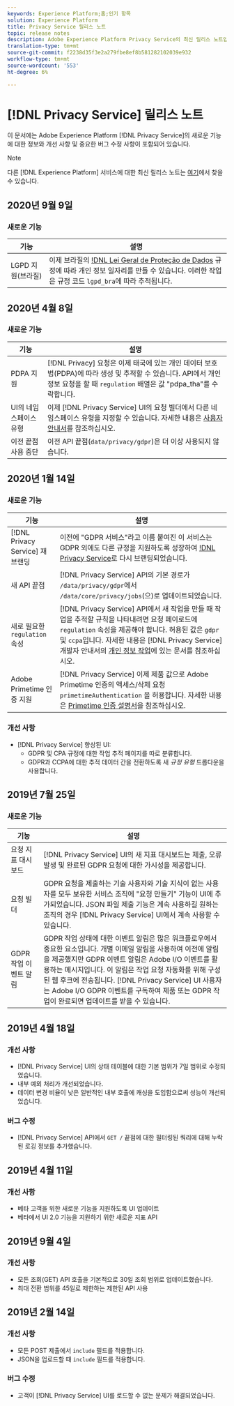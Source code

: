 ```yaml
---
keywords: Experience Platform;홈;인기 항목
solution: Experience Platform
title: Privacy Service 릴리스 노트
topic: release notes
description: Adobe Experience Platform Privacy Service의 최신 릴리스 노트입니다.
translation-type: tm+mt
source-git-commit: f2238d35f3e2a279fbe8ef8b581282102039e932
workflow-type: tm+mt
source-wordcount: '553'
ht-degree: 6%

---
```



# [!DNL Privacy Service] 릴리스 노트

이 문서에는 Adobe Experience Platform [!DNL Privacy Service]의 새로운 기능에 대한 정보와 개선 사항 및 중요한 버그 수정 사항이 포함되어 있습니다.

>[!NOTE]
>
>다른 [!DNL Experience Platform] 서비스에 대한 최신 릴리스 노트는 [여기](../release-notes/latest/latest.md)에서 찾을 수 있습니다.

## 2020년 9월 9일

### 새로운 기능

| 기능 | 설명 |
| --- | --- |
| LGPD 지원(브라질) | 이제 브라질의 [!DNL Lei Geral de Proteção de Dados](LGPD) 규정에 따라 개인 정보 일자리를 만들 수 있습니다. 이러한 작업은 규정 코드 `lgpd_bra`에 따라 추적됩니다. |

## 2020년 4월 8일

### 새로운 기능

| 기능 | 설명 |
| --- | --- |
| PDPA 지원 | [!DNL Privacy] 요청은 이제 태국에 있는 개인 데이터 보호 법(PDPA)에 따라 생성 및 추적할 수 있습니다. API에서 개인 정보 요청을 할 때 `regulation` 배열은 값 &quot;pdpa_tha&quot;를 수락합니다. |
| UI의 네임스페이스 유형 | 이제 [!DNL Privacy Service] UI의 요청 빌더에서 다른 네임스페이스 유형을 지정할 수 있습니다. 자세한 내용은 [사용자 안내서](ui/user-guide.md)를 참조하십시오. |
| 이전 끝점 사용 중단 | 이전 API 끝점(`data/privacy/gdpr`)은 더 이상 사용되지 않습니다. |

## 2020년 1월 14일

### 새로운 기능

| 기능 | 설명 |
| --- | --- |
| [!DNL Privacy Service] 재브랜딩 | 이전에 &quot;GDPR 서비스&quot;라고 이름 붙여진 이 서비스는 GDPR 외에도 다른 규정을 지원하도록 성장하여 [!DNL Privacy Service](으)로 다시 브랜딩되었습니다. |
| 새 API 끝점 | [!DNL Privacy Service] API의 기본 경로가 `/data/privacy/gdpr`에서 `/data/core/privacy/jobs`(으)로 업데이트되었습니다. |
| 새로 필요한 `regulation` 속성 | [!DNL Privacy Service] API에서 새 작업을 만들 때 작업을 추적할 규칙을 나타내려면 요청 페이로드에 `regulation` 속성을 제공해야 합니다. 허용된 값은 `gdpr` 및 `ccpa`입니다. 자세한 내용은 [!DNL Privacy Service] 개발자 안내서의 [개인 정보 작업](api/privacy-jobs.md)에 있는 문서를 참조하십시오. |
| Adobe Primetime 인증 지원 | [!DNL Privacy Service] 이제 제품 값으로 Adobe Primetime 인증의 액세스/삭제 요청 `primetimeAuthentication` 을 허용합니다. 자세한 내용은 [Primetime 인증 설명서](http://tve.helpdocsonline.com/how-to-make-a-privacy-request)을 참조하십시오. |

### 개선 사항

* [!DNL Privacy Service] 향상된 UI:
   * GDPR 및 CPA 규정에 대한 작업 추적 페이지를 따로 분류합니다.
   * GDPR과 CCPA에 대한 추적 데이터 간을 전환하도록 새 *규정 유형* 드롭다운을 사용합니다.

## 2019년 7월 25일

### 새로운 기능

| 기능 | 설명 |
| --- | --- |
| 요청 지표 대시보드 | [!DNL Privacy Service] UI의 새 지표 대시보드는 제출, 오류 발생 및 완료된 GDPR 요청에 대한 가시성을 제공합니다. |
| 요청 빌더 | GDPR 요청을 제출하는 기술 사용자와 기술 지식이 없는 사용자를 모두 보유한 서비스 조직에 &quot;요청 만들기&quot; 기능이 UI에 추가되었습니다. JSON 파일 제출 기능은 계속 사용하길 원하는 조직의 경우 [!DNL Privacy Service] UI에서 계속 사용할 수 있습니다. |
| GDPR 작업 이벤트 알림 | GDPR 작업 상태에 대한 이벤트 알림은 많은 워크플로우에서 중요한 요소입니다. 개별 이메일 알림을 사용하여 이전에 알림을 제공했지만 GDPR 이벤트 알림은 Adobe I/O 이벤트를 활용하는 메시지입니다. 이 알림은 작업 요청 자동화를 위해 구성된 웹 후크에 전송됩니다. [!DNL Privacy Service] UI 사용자는 Adobe I/O GDPR 이벤트를 구독하여 제품 또는 GDPR 작업이 완료되면 업데이트를 받을 수 있습니다. |

## 2019년 4월 18일

### 개선 사항

* [!DNL Privacy Service] UI의 상태 테이블에 대한 기본 범위가 7일 범위로 수정되었습니다.
* 내부 예외 처리가 개선되었습니다.
* 데이터 변경 비율이 낮은 일반적인 내부 호출에 캐싱을 도입함으로써 성능이 개선되었습니다.

### 버그 수정

* [!DNL Privacy Service] API에서 `GET /` 끝점에 대한 필터링된 쿼리에 대해 누락된 로깅 정보를 추가했습니다.

## 2019년 4월 11일

### 개선 사항

* 베타 고객을 위한 새로운 기능을 지원하도록 UI 업데이트
* 베타에서 UI 2.0 기능을 지원하기 위한 새로운 지표 API

## 2019년 9월 4일

### 개선 사항

* 모든 조회(GET) API 호출을 기본적으로 30일 조회 범위로 업데이트했습니다.
* 최대 전환 범위를 45일로 제한하는 제한된 API 사용

## 2019년 2월 14일

### 개선 사항

* 모든 POST 제출에서 `include` 필드를 적용합니다.
* JSON을 업로드할 때 `include` 필드를 적용합니다.

### 버그 수정

* 고객이 [!DNL Privacy Service] UI를 로드할 수 없는 문제가 해결되었습니다.